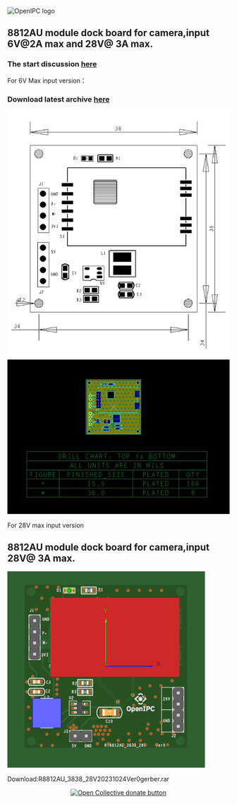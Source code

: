 
![OpenIPC logo](https://openipc.org/assets/openipc-logo-black.svg)

## 8812AU module dock board for camera,input 6V@2A max and 28V@ 3A max.

### The start discussion [here](https://t.me/c/1809358416/28339/29690)
For 6V Max input version：
### Download latest archive [here](module_38x38_R8812AU_6V2A_ver0.rar)

![top](photo/photo_2023-10-23_16-28-41.jpg)
![other](photo/photo_2023-10-23_16-45-58.jpg)

For 28V max input version
## 8812AU module dock board for camera,input  28V@ 3A max.
![top](TOP_View.png)

  Download:R8812AU_3838_28V20231024Ver0gerber.rar

<p align="center">
<a href="https://opencollective.com/openipc/contribute/backer-14335/checkout" target="_blank"><img src="https://opencollective.com/webpack/donate/button@2x.png?color=blue" width="250" alt="Open Collective donate button"></a>
</p>
